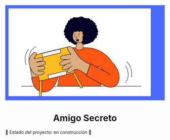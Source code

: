 <div style="background-color: #4B69FD; padding: 10px;">
    <img src="https://github.com/RamosMel/amigoSecreto/blob/main/assets/amigo-secreto.png?raw=true" alt="Texto alternativo" />
</div>
<h1 align="center"> Amigo Secreto </h1>

:construction: Estado del proyecto: en construcción :construction:

